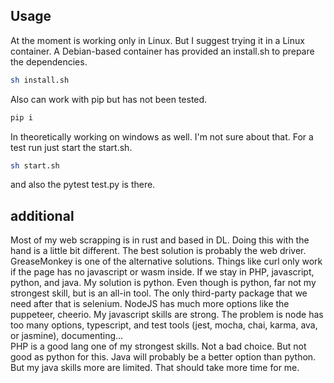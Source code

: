 
## Usage 
At the moment is working only in Linux. But I suggest trying it in a Linux container. 
A Debian-based container has provided an install.sh to prepare the dependencies.

```bash
sh install.sh

```


Also can work with pip but has not been tested. 
```bash
pip i

```

In theoretically working on windows as well. I'm not sure about that. 
For a test run just start the start.sh. 
```bash
sh start.sh

```
and also the pytest test.py is there.


## additional


Most of my web scrapping is in rust and based in DL. Doing this with the hand is a little bit different.
The best solution is probably the web driver.
GreaseMonkey is one of the alternative solutions.
Things like curl only work if the page has no javascript or wasm inside.
If we stay in PHP, javascript, python, and java. My solution is python. Even though is python, far not my strongest skill, but is an all-in tool. The only third-party package that we need after that is selenium.
NodeJS has much more options like the puppeteer, cheerio. My javascript skills are strong. The problem is node has too many options, typescript, and test tools (jest, mocha, chai, karma, ava, or jasmine), documenting...  
PHP is a good lang one of my strongest skills. Not a bad choice. But not good as python for this.
 Java will probably be a better option than python. But my java skills more are limited. That should take more time for me.
